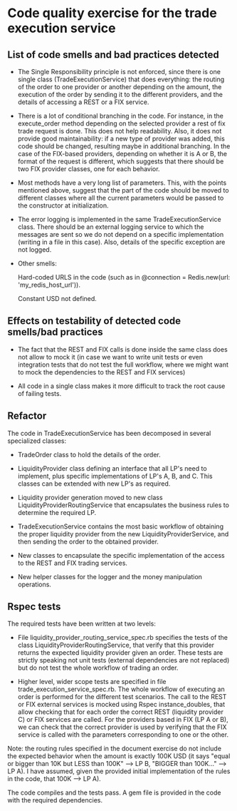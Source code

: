 # Code quality exercise for the trade execution service

## List of code smells and bad practices detected

- The Single Responsibility principle is not enforced, since there is one single class (TradeExecutionService) that does everything: the routing of the order to one provider or another depending on the amount, the execution of the order by sending it to the different providers, and the details of accessing a REST or a FIX service.

- There is a lot of conditional branching in the code. For instance, in the execute_order method depending on the selected provider a rest of fix trade request is done. 
This does not help readability. Also, it does not provide good maintainability: if a new type of provider was added, this code should be changed, resulting maybe in additional branching. In the case of the FIX-based providers, depending on whether it is A or B, the format of the request is different, which suggests that there should be two FIX provider classes, one for each behavior.

- Most methods have a very long list of parameters. This, with the points mentioned above, suggest that the part of the code should be moved to different classes where all the current parameters would be passed to the constructor at initialization.

- The error logging is implemented in the same TradeExecutionService class. There should be an external logging service to which the messages are sent so we do not depend on a specific implementation (writing in  a file in this case).
Also, details of the specific exception are not logged.

- Other smells:

  Hard-coded URLS in the code (such as in @connection = Redis.new(url: 'my_redis_host_url')).
  
  Constant USD not defined.


## Effects on testability of detected code smells/bad practices

- The fact that the REST and FIX calls is done inside the same class does not allow to mock it (in case we want to write unit tests or even integration tests that do not test the full workflow, where we might want to mock the dependencies to the REST and FIX services)

- All code in a single class makes it more difficult to track the root cause of failing tests. 


## Refactor

The code in TradeExecutionService has been decomposed in several specialized classes:

  - TradeOrder class to hold the details of the order.
  
  - LiquidityProvider class defining an interface that all LP's need to implement, plus specific implementations of LP's A, B, and C. This classes can be extended with new LP's as required.

  - Liquidity provider generation moved to new class LiquidityProviderRoutingService that encapsulates the business rules to determine the required LP.
  
  - TradeExecutionService contains the most basic workflow of obtaining the proper liquidity provider from the new LiquidityProviderService, and then sending the order to the obtained provider.
  
  - New classes to encapsulate the specific implementation of the access to the REST and FIX trading services.
  
  - New helper classes for the logger and the money manipulation operations.

## Rspec tests

The required tests have been written at two levels:

- File liquidity_provider_routing_service_spec.rb specifies the tests of the class LiquidityProviderRoutingService, that verify that this provider returns the expected liquidity provider given an order. These tests are strictly speaking not unit tests (external dependencies are not replaced) but do not test the whole workflow of trading an order.

- Higher level, wider scope tests are specified in file trade_execution_service_spec.rb. The whole workflow of executing an order is performed for the different test scenarios.  The call to the REST or FIX external services is mocked using Rspec instance_doubles, that allow checking that for each order the correct REST (liquidity provider C) or FIX services are called. For the providers based in FIX (LP A or B), we can check that the correct provider is used by verifying that the FIX service is called with the parameters corresponding to one or the other.

Note: the routing rules specified in the document exercise do not include the expected behavior when the amount is exactly 100K USD (it says "equal or bigger than 10K but LESS than 100K" --> LP B, "BIGGER than 100K..." --> LP A). I have assumed, given the provided initial implementation of the rules in the code, that 100K --> LP A).

The code compiles and the tests pass. A gem file is provided in the code with the required dependencies.
